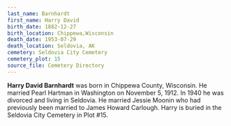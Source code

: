 ```yaml
---
last_name: Barnhardt
first_name: Harry David
birth_date: 1882-12-27
birth_location: Chippewa,Wisconsin
death_date: 1953-07-29
death_location: Seldovia, AK
cemetery: Seldovia City Cemetery
cemetery_plot: 15
source_file: Cemetery Directory
---
```

**Harry David Barnhardt** was born in Chippewa County, Wisconsin.  He married Pearl Hartman in Washington on November 5, 1912. In 1940 he was divorced and living in Seldovia. He married Jessie Moonin who had previously been married to James Howard Carlough. Harry is buried in the Seldovia City Cemetery in Plot #15.  


